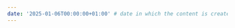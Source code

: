 ```yaml
---
date: '2025-01-06T00:00:00+01:00' # date in which the content is created - defaults to "today"
---
```

